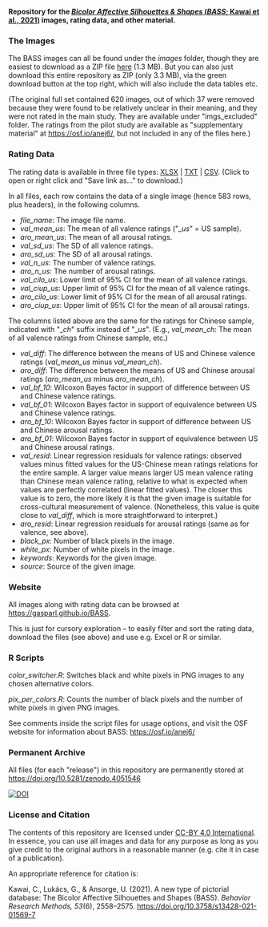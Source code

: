 **Repository for the [_Bicolor Affective Silhouettes & Shapes_ (_BASS_; Kawai et al., 2021)](https://doi.org/10.3758/s13428-021-01569-7) images, rating data, and other material.**

### The Images

The BASS images can all be found under the _images_ folder, though they are easiest to download as a ZIP file [here](https://gasparl.github.io/BASS/BASS_images.zip) (1.3 MB). But you can also just download this entire repository as ZIP (only 3.3 MB), via the green download button at the top right, which will also include the data tables etc.

(The original full set contained 620 images, out of which 37 were removed because they were found to be relatively unclear in their meaning, and they were not rated in the main study. They are available under "imgs_excluded" folder. The ratings from the pilot study are available as "supplementary material" at https://osf.io/anej6/, but not included in any of the files here.)

### Rating Data

The rating data is available in three file types: [XLSX](https://gasparl.github.io/BASS/BASS_data.xlsx) | [TXT](https://gasparl.github.io/BASS/BASS_data.txt) | [CSV](https://gasparl.github.io/BASS/BASS_data.csv). (Click to open or right click and "Save link as..." to download.)

In all files, each row contains the data of a single image (hence 583 rows, plus headers), in the following columns.

- _file_name_: The image file name.
- _val_mean_us_: The mean of all valence ratings ("__us_" = US sample).
- _aro_mean_us_: The mean of all arousal ratings.
- _val_sd_us_: The SD of all valence ratings.
- _aro_sd_us_: The SD of all arousal ratings.
- _val_n_us_: The number of valence ratings.
- _aro_n_us_: The number of arousal ratings.
- _val_cilo_us_: Lower limit of 95% CI for the mean of all valence ratings.
- _val_ciup_us_: Upper limit of 95% CI for the mean of all valence ratings.
- _aro_cilo_us_: Lower limit of 95% CI for the mean of all arousal ratings.
- _aro_ciup_us_: Upper limit of 95% CI for the mean of all arousal ratings.

The columns listed above are the same for the ratings for Chinese sample, indicated with "__ch_" suffix instead of "__us_". (E.g., _val_mean_ch_:  The mean of all valence ratings from Chinese sample, etc.)

- _val_diff_: The difference between the means of US and Chinese valence ratings (_val_mean_us_ minus _val_mean_ch_).
- _aro_diff_: The difference between the means of US and Chinese arousal ratings (_aro_mean_us_ minus _aro_mean_ch_).
- _val_bf_10_: Wilcoxon Bayes factor in support of difference between US and Chinese valence ratings.
- _val_bf_01_: Wilcoxon Bayes factor in support of equivalence between US and Chinese valence ratings.
- _aro_bf_10_: Wilcoxon Bayes factor in support of difference between US and Chinese arousal ratings.
- _aro_bf_01_: Wilcoxon Bayes factor in support of equivalence between US and Chinese arousal ratings.
- _val_resid_: Linear regression residuals for valence ratings: observed values minus fitted values for the US-Chinese mean ratings relations for the entire sample. A larger value means larger US mean valence rating than Chinese mean valence rating, relative to what is expected when values are perfectly correlated (linear fitted values). The closer this value is to zero, the more likely it is that the given image is suitable for cross-cultural measurement of valence. (Nonetheless, this value is quite close to _val_diff_, which is more straightforward to interpret.)
- _aro_resid_: Linear regression residuals for arousal ratings (same as for valence, see above).
- _black_px_: Number of black pixels in the image.
- _white_px_: Number of white pixels in the image.
- _keywords_: Keywords for the given image.
- _source_: Source of the given image.

### Website

All images along with rating data can be browsed at https://gasparl.github.io/BASS.

This is just for cursory exploration – to easily filter and sort the rating data, download the files (see above) and use e.g. Excel or R or similar.

### R Scripts

*color_switcher.R*: Switches black and white pixels in PNG images to any chosen alternative colors.

*pix_per_colors.R*: Counts the number of black pixels and the number of white pixels in given PNG images.

See comments inside the script files for usage options, and visit the OSF website for information about BASS: https://osf.io/anej6/


### Permanent Archive

All files (for each "release") in this repository are permanently stored at https://doi.org/10.5281/zenodo.4051546

[![DOI](https://zenodo.org/badge/234654207.svg)](https://zenodo.org/badge/latestdoi/234654207)

### License and Citation

The contents of this repository are licensed under [CC-BY 4.0 International](https://github.com/gasparl/BASS/blob/master/LICENSE.md). In essence, you can use all images and data for any purpose as long as you give credit to the original authors in a reasonable manner (e.g. cite it in case of a publication).

An appropriate reference for citation is:

Kawai, C., Lukács, G., & Ansorge, U. (2021). A new type of pictorial database: The Bicolor Affective Silhouettes and Shapes (BASS). _Behavior Research Methods, 53_(6), 2558–2575. https://doi.org/10.3758/s13428-021-01569-7

